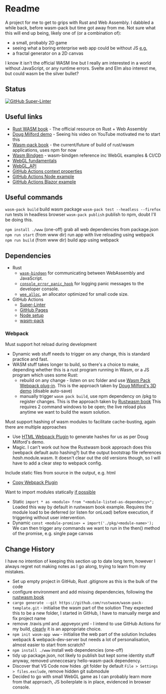 # Readme

A project for me to get to grips with Rust and Web Assembly.
I dabbled a while back, before wasm-pack but time got away from me.
Not sure what this will end up being, likely one of (or a combination of):
- a small, probably 2D game
- seeing what a boring enterprise web app could be without JS [e.g.](https://blog.logrocket.com/the-current-state-of-rust-web-frameworks/)
- a fractal generator on a 2D canvas

I know it isn't the official WASM line but I really am interested in a world without JavaScript, or any runtime errors.
Svelte and Elm also interest me, but could wasm be the silver bullet?

## Status

[![GitHub Super-Linter](https://github.com/mtempleheald/rust-wasm/workflows/Lint%20Code%20Base/badge.svg)](https://github.com/marketplace/actions/super-linter)

## Useful links

- [Rust WASM book](https://rustwasm.github.io/docs/book) - The official resource on Rust + Web Assembly
- [Doug Milford demo](https://github.com/dmilford/rust-3d-demo) - Seeing his video on YouTube motivated me to start this
- [Wasm-pack book](https://rustwasm.github.io/wasm-pack/book/) - the current/future of build of rust/wasm applications, uses npm for now
- [Wasm Bindgen](https://rustwasm.github.io/docs/wasm-bindgen/) - wasm-bindgen reference inc WebGL examples & CI/CD
- [WebGL fundamentals](https://webglfundamentals.org/)
- [WebGL_API](https://developer.mozilla.org/en-US/docs/Web/API/WebGL_API)
- [GitHub Actions context properties](https://docs.github.com/en/actions/reference/context-and-expression-syntax-for-github-actions#github-context)
- [GitHub Actions Node example](https://stackoverflow.com/questions/58347746/automating-the-build-and-publish-process-with-github-actions-and-github-package)
- [GitHub Actions Blazor example](https://blog.zhaytam.com/2020/06/08/deploy-blazor-wasm-github-pages-using-actions/)

## Useful commands

`wasm-pack build` build wasm package
`wasm-pack test --headless --firefox` run tests in headless browser
`wasm-pack publish` publish to npm, doubt I'll be doing this.

`npm install ./www` (one-off) grab all web dependencies from package.json
`npm run start` (from www dir) run app with live reloading using webpack
`npm run build` (from www dir) build app using webpack


## Dependencies

- Rust
  - [`wasm-bindgen`](https://github.com/rustwasm/wasm-bindgen) for communicating between WebAssembly and JavaScript.
  - [`console_error_panic_hook`](https://github.com/rustwasm/console_error_panic_hook) for logging panic messages to the developer console.
  - [`wee_alloc`](https://github.com/rustwasm/wee_alloc), an allocator optimized for small code size.
- GitHub Actions 
  - [Super-Linter](https://github.com/github/super-linter)
  - [GitHub Pages](https://github.com/marketplace/actions/github-pages)
  - [Node setup](https://github.com/marketplace/actions/setup-node-js-environment)
  - [wasm-pack](https://rustwasm.github.io/docs/wasm-bindgen/wasm-bindgen-test/continuous-integration.html#github-actions)


### Webpack

Must support hot reload during development
- Dynamic web stuff needs to trigger on any change, this is standard practice and fast.
- WASM stuff takes longer to build, so there's a choice to make, depending whether this is a rust program running in Wasm, or a JS program which uses some Rust:
  - rebuild on any change - listen on src folder and use [Wasm Pack Webpack plug-in](https://github.com/wasm-tool/wasm-pack-plugin).
    This is the approach taken by [Doug Milford's 3D demo](https://github.com/dmilford/rust-3d-demo)  (disable auto-save)
  - manually trigger `wasm pack build`, use npm dependency on /pkg to register changes.
    This is the approach taken by [Rustwasm book](https://rustwasm.github.io/docs/book/)
    This requires 2 command windows to be open; the live reload plus anytime we want to build the wasm solution.

Must support hashing of wasm modules to facilitate cache-busting, again there are multiple approaches
- Use [HTML Webpack Plugin](https://github.com/jantimon/html-webpack-plugin) to generate hashes for us as per Doug Milford's demo.
- Magic.  I can't work out how the Rustwasm book approach does this (webpack default auto hashing?) but the output bootstrap file references _hash_.module.wasm.
  It doesn't clear out the old versions though, so I will have to add a clear step to webpack config.

Include static files from source in the output, e.g. html
- [Copy Webpack Plugin](https://www.npmjs.com/package/copy-webpack-plugin)

Want to import modules statically [if possible](https://developer.mozilla.org/en-US/docs/Web/JavaScript/Reference/Statements/import#dynamic_imports)
- Static `import * as <module> from "<module-listed-as-dependency>";`
  Loaded this way by default in rustwasm book example.
  Requires the module load to be deferred (or listen for onLoad) before execution, if triggering without user intervention.
- Dynamic `const <module-promise> = import('./pkg/<module-name>');`
  We can then trigger any commands we want to run in the then() method of the promise, e.g. single page canvas


## Change History

I have no intention of keeping this section up to date long term, however I always regret not making notes as I go along, trying to learn from my mistakes.

- Set up empty project in GitHub, Rust .gitignore as this is the bulk of the code
- configure environment and add missing dependencies, following the [rustwasm book](https://rustwasm.github.io/docs/book/game-of-life/setup.html)
- `cargo generate --git https://github.com/rustwasm/wasm-pack-template.git` - initialise the wasm part of the solution
  They expected this to be a new folder, I started in GitHub, I have to manually merge and fix project name
- remove .travis.yml and .appveyor.yml - I intend to use GitHub Actions for my build, [clearly](https://blog.rust-lang.org/inside-rust/2020/07/23/rust-ci-is-moving-to-github-actions.html) it is an appropriate choice.
- `npm init wasm-app www` - initialise the web part of the solution
  Includes webpack & webpack-dev-server but needs a lot of personalisation, almost easier to start from scratch?
- `npm install ./www` install web dependencies (one-off)
- tidy up package.json, not likely to publish but kept some identity stuff anyway, removed unneccesary hello-wasm-pack dependency.
- Discover that VS Code now hides .git folder by default `File > Settings > files.exclude`, remove hidden git submodule
- Decided to go with small WebGL game as I can probably learn more from that approach, JS boilerplate is in place, evidenced in browser console.



